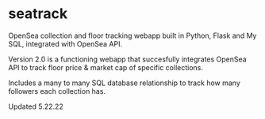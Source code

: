 # seatrack
OpenSea collection and floor tracking webapp built in Python, Flask and My SQL, integrated with OpenSea API.

Version 2.0 is a functioning webapp that succesfully integrates OpenSea API to track floor price & market cap of specific collections.

Includes a many to many SQL database relationship to track how many followers each collection has.

Updated 5.22.22
